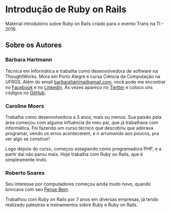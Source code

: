 # Introdução de Ruby on Rails

Material introdutório sobre Ruby on Rails criado para o evento Trans na TI - 2016.

## Sobre os Autores

### Bárbara Hartmann

Técnica em Informática e trabalha como desenvolvedora de software na ThoughtWorks. Mora em Porto Alegre e cursa Ciência da Computação na UFRGS. Além do email barbarahartma@gmail.com, você pode me encontrar no [Facebook](https://www.fb.com/bahartmann) e no [Linkedin](https://br.linkedin.com/in/b%C3%A1rbara-hartmann-3a3a0768). Às vezes apareço no [Twitter](https://twitter.com/bahartmann) e coloco uns códigos no [GitHub](https://github.com/bahartmann).

### Caroline Moers

Trabalha como desenvolvedora a 3 anos, mais ou menos. Sua paixão pela área começou com alguma influência do meu pai, que já trabalhava com informática. Foi fazendo um curso técnico que descobriu que adorava programar, vendo os erros acontecerem, e ir arrumando aos poucos, pra ver algo se construir!

Logo depois do curso, começou estagiando como programadora PHP, e a partir daí não parou mais. Hoje trabalha com Ruby on Rails, que é simplesmente lindo.

### Roberto Soares

Seu interesse por computadores começou ainda muito novo, quando brincava com seu [Pense Bem](https://pt.wikipedia.org/wiki/Pense_Bem).

Trabalhou com Ruby on Rails por 7 anos em diversas empresas, já tendo realizado palestras e treinamentos sobre Ruby e Ruby on Rails.
